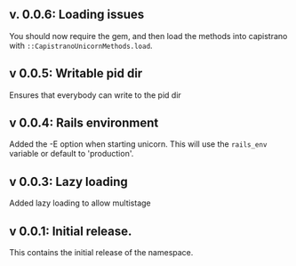 ## v. 0.0.6: Loading issues

You should now require the gem, and then load the methods into capistrano with `::CapistranoUnicornMethods.load`.

## v 0.0.5: Writable pid dir

Ensures that everybody can write to the pid dir

## v 0.0.4: Rails environment

Added the -E option when starting unicorn. This will use the `rails_env` variable or default to 'production'.

## v 0.0.3: Lazy loading

Added lazy loading to allow multistage

## v 0.0.1: Initial release.

This contains the initial release of the namespace.
